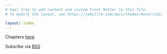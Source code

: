 ```yaml
---
# Feel free to add content and custom Front Matter to this file.
# To modify the layout, see https://jekyllrb.com/docs/themes/#overriding-theme-defaults

layout: index
---
```


Chapters [here](chapters/chapters.html)

Subsribe via [RSS](feed.xml)
